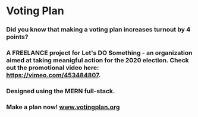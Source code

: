 # Voting Plan

### Did you know that making a voting plan increases turnout by 4 points? 

### A FREELANCE project for Let's DO Something - an organization aimed at taking meanigful action for the 2020 election. Check out the promotional video here: https://vimeo.com/453484807. 

### Designed using the MERN full-stack. 

### Make a plan now! www.votingplan.org
